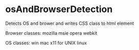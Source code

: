 # osAndBrowserDetection
Detects OS and brower and writes CSS class to html element

Browser classes:
    mozilla
    msie
    opera
    webkit

OS classes:
    win
    mac
    x11 for UNIX
    linux
